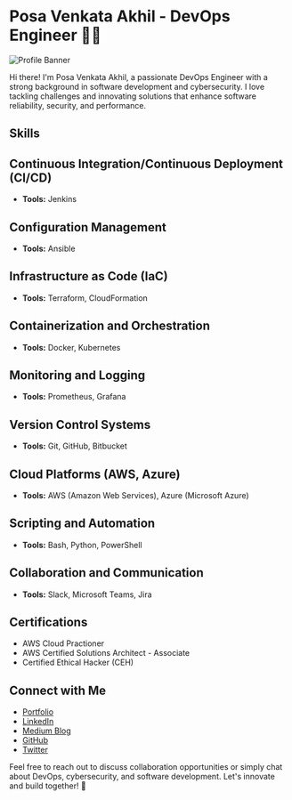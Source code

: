 # Posa Venkata Akhil - DevOps Engineer 👨‍💻

![Profile Banner](https://your-image-url.com/banner.png)

Hi there! I'm Posa Venkata Akhil, a passionate DevOps Engineer with a strong background in software development and cybersecurity. I love tackling challenges and innovating solutions that enhance software reliability, security, and performance.

## Skills

## Continuous Integration/Continuous Deployment (CI/CD)

- **Tools:** Jenkins

## Configuration Management

- **Tools:** Ansible

## Infrastructure as Code (IaC)

- **Tools:** Terraform, CloudFormation

## Containerization and Orchestration

- **Tools:** Docker, Kubernetes

## Monitoring and Logging

- **Tools:** Prometheus, Grafana

## Version Control Systems

- **Tools:** Git, GitHub, Bitbucket

## Cloud Platforms (AWS, Azure)

- **Tools:** AWS (Amazon Web Services), Azure (Microsoft Azure)

## Scripting and Automation

- **Tools:** Bash, Python, PowerShell

## Collaboration and Communication

- **Tools:** Slack, Microsoft Teams, Jira



## Certifications

- AWS Cloud Practioner
- AWS Certified Solutions Architect - Associate
- Certified Ethical Hacker (CEH)

## Connect with Me

- [Portfolio](https://posaakhil.github.io)
- [LinkedIn](https://www.linkedin.com/in/posavenkataakhil-akhil-a800bab7/)
- [Medium Blog](https://medium.com/@posavenkataakhil123)
- [GitHub](https://github.com/posaakhil)
- [Twitter](https://twitter.com/posaakhil)

Feel free to reach out to discuss collaboration opportunities or simply chat about DevOps, cybersecurity, and software development. Let's innovate and build together! 🚀
